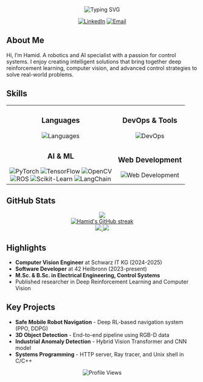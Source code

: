 <div align="center">
<img src="https://readme-typing-svg.herokuapp.com?font=Fira+Code&pause=1000&color=2E97F7&center=true&vCenter=true&width=500&lines=Computer+Vision+%7C+Robotics+%26+Control" alt="Typing SVG" />

  [![LinkedIn](https://img.shields.io/badge/LinkedIn-Connect-blue)](https://www.linkedin.com/in/hamidtaheri/)
  [![Email](https://img.shields.io/badge/Email-Contact-red)](mailto:taheri.hamiid@gmail.com)
</div>

## About Me

Hi, I’m Hamid. A robotics and AI specialist with a passion for control systems. I enjoy creating intelligent solutions that bring together deep reinforcement learning, computer vision, and advanced control strategies to solve real-world problems.
## Skills

<div align="center">
  <table>
    <tr>
      <td align="center">
        <h3>Languages</h3>
        <img src="https://skillicons.dev/icons?i=c,cpp,python,bash" alt="Languages" />
      </td>
      <td align="center">
        <h3>DevOps & Tools</h3>
        <img src="https://skillicons.dev/icons?i=docker,kubernetes,git,azure" alt="DevOps" />
      </td>
    </tr>
    <tr>
      <td align="center">
        <h3>AI & ML</h3>
        <img src="https://img.shields.io/badge/-PyTorch-EE4C2C?style=for-the-badge&logo=pytorch&logoColor=white" alt="PyTorch" />
        <img src="https://img.shields.io/badge/-TensorFlow-FF6F00?style=for-the-badge&logo=tensorflow&logoColor=white" alt="TensorFlow" />
        <img src="https://img.shields.io/badge/-OpenCV-5C3EE8?style=for-the-badge&logo=opencv&logoColor=white" alt="OpenCV" />
        <br>
        <img src="https://img.shields.io/badge/-ROS-22314E?style=for-the-badge&logo=ros&logoColor=white" alt="ROS" />
        <img src="https://img.shields.io/badge/-Scikit_Learn-F7931E?style=for-the-badge&logo=scikit-learn&logoColor=white" alt="Scikit-Learn" />
        <img src="https://img.shields.io/badge/-LangChain-1C3C3C?style=for-the-badge&logo=chainlink&logoColor=white" alt="LangChain" />
      </td>
      <td align="center">
        <h3>Web Development</h3>
        <img src="https://skillicons.dev/icons?i=html,css,js" alt="Web Development" />
      </td>
    </tr>
  </table>
</div>


## GitHub Stats

<div align="center">
  <a href="https://github.com/hamidthri">
    <img src="https://github-profile-summary-cards.vercel.app/api/cards/profile-details?username=hamidthri&theme=tokyonight" />
  </a>
</div>

<div align="center">
  <a href="https://github.com/hamidthri">
    <img src="https://github-readme-streak-stats.herokuapp.com/?user=hamidthri&theme=tokyonight&hide_border=true&date_format=M%20j%5B%2C%20Y%5D" alt="Hamid's GitHub streak" />
  </a>
</div>

<div align="center">
  <a href="https://github.com/hamidthri">
    <img src="https://github-readme-stats.vercel.app/api/top-langs/?username=hamidthri&langs_count=6&layout=compact&theme=tokyonight&hide_border=true&hide=html,css,scss,javascript" />
    <img src="https://github-readme-stats.vercel.app/api?username=hamidthri&show_icons=true&theme=tokyonight&hide_border=true" />
  </a>
</div>

## Highlights

- **Computer Vision Engineer** at Schwarz IT KG (2024-2025)
- **Software Developer** at 42 Heilbronn (2023-present)
- **M.Sc. & B.Sc. in Electrical Engineering, Control Systems**
- Published researcher in Deep Reinforcement Learning and Computer Vision

## Key Projects

- **Safe Mobile Robot Navigation** - Deep RL-based navigation system (PPO, DDPG)
- **3D Object Detection** - End-to-end pipeline using RGB-D data
- **Industrial Anomaly Detection** - Hybrid Vision Transformer and CNN model
- **Systems Programming** - HTTP server, Ray tracer, and Unix shell in C/C++

<div align="center">
  <img src="https://komarev.com/ghpvc/?username=hamidthri&color=blueviolet&style=flat-square" alt="Profile Views" />
</div>
